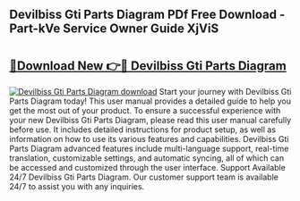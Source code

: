 ## Devilbiss Gti Parts Diagram PDf Free Download - Part-kVe Service Owner Guide XjViS

# <h2><a href="http://dfudzg.blite.top/?on=Devilbiss+Gti+Parts+Diagram">🔗Download New 👉🔴 Devilbiss Gti Parts Diagram</a></h2>

[![Devilbiss Gti Parts Diagram download](https://i.imgur.com/lujVjoI.png)](http://dfudzg.blite.top/?on=Devilbiss+Gti+Parts+Diagram)
Start your journey with Devilbiss Gti Parts Diagram today! This user manual provides a detailed guide to help you get the most out of your product. To ensure a successful experience with your new Devilbiss Gti Parts Diagram, please read this user manual carefully before use. It includes detailed instructions for product setup, as well as information on how to use its various features and capabilities. Devilbiss Gti Parts Diagram advanced features include multi-language support, real-time translation, customizable settings, and automatic syncing, all of which can be accessed and customized through the user interface. Support Available 24/7 Devilbiss Gti Parts Diagram. Our customer support team is available 24/7 to assist you with any inquiries.
